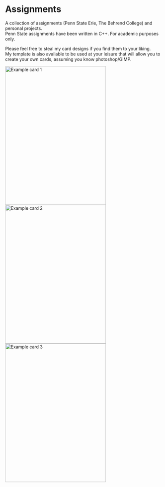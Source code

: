 # Assignments

A collection of assignments (Penn State Erie, The Behrend College) and personal projects.  
Penn State assignments have been written in C++. For academic purposes only.  

Please feel free to steal my card designs if you find them to your liking.  
My template is also available to be used at your leisure that will allow you to create your own cards, assuming you know photoshop/GIMP.  

<img src="https://github.com/Puzz1ebox/Project-Vault/blob/main/Projects/Tabletop%20RPG%20Card%20Creation/Shadow%20Blade.png" width="324" height="444" alt="Example card 1"> <img src="https://github.com/Puzz1ebox/Project-Vault/blob/main/Projects/Tabletop%20RPG%20Card%20Creation/Shield.png" width="324" height="444" alt="Example card 2"> <img src="https://github.com/Puzz1ebox/Project-Vault/blob/main/Projects/Tabletop%20RPG%20Card%20Creation/Wall%20of%20Light.png" width="324" height="444" alt="Example card 3">
